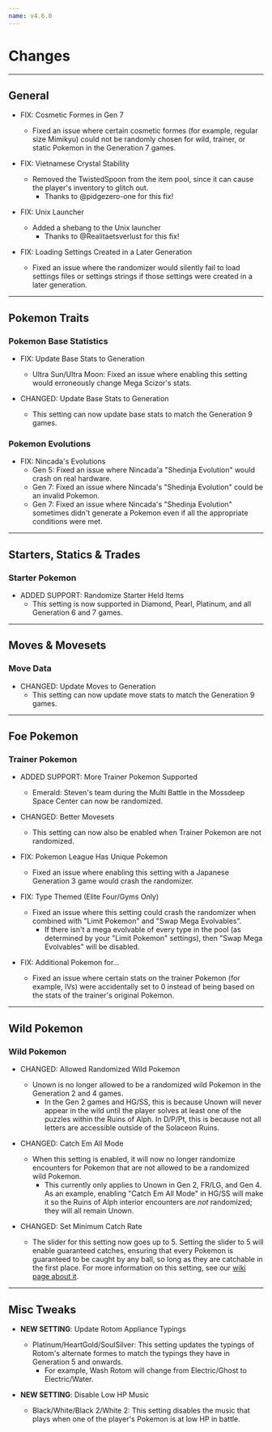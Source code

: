 ```yaml
---
name: v4.6.0
---
```

# Changes

---
## General

- FIX: Cosmetic Formes in Gen 7
    - Fixed an issue where certain cosmetic formes (for example, regular size Mimikyu) could not be randomly chosen for wild, trainer, or static Pokemon in the Generation 7 games.

- FIX: Vietnamese Crystal Stability
    - Removed the TwistedSpoon from the item pool, since it can cause the player's inventory to glitch out.
         - Thanks to @pidgezero-one for this fix!

- FIX: Unix Launcher
    - Added a shebang to the Unix launcher
        - Thanks to @Realitaetsverlust for this fix!

- FIX: Loading Settings Created in a Later Generation
    - Fixed an issue where the randomizer would silently fail to load settings files or settings strings if those settings were created in a later generation.

---
## Pokemon Traits

### Pokemon Base Statistics

- FIX: Update Base Stats to Generation
    - Ultra Sun/Ultra Moon: Fixed an issue where enabling this setting would erroneously change Mega Scizor's stats.

- CHANGED: Update Base Stats to Generation
    - This setting can now update base stats to match the Generation 9 games.

### Pokemon Evolutions

- FIX: Nincada's Evolutions
    - Gen 5: Fixed an issue where Nincada'a "Shedinja Evolution" would crash on real hardware.
    - Gen 7: Fixed an issue where Nincada's "Shedinja Evolution" could be an invalid Pokemon.
    - Gen 7: Fixed an issue where Nincada's "Shedinja Evolution" sometimes didn't generate a Pokemon even if all the appropriate conditions were met.

---
## Starters, Statics & Trades

### Starter Pokemon

- ADDED SUPPORT: Randomize Starter Held Items
    - This setting is now supported in Diamond, Pearl, Platinum, and all Generation 6 and 7 games.

---
## Moves & Movesets

### Move Data

- CHANGED: Update Moves to Generation
    - This setting can now update move stats to match the Generation 9 games.

---
## Foe Pokemon

### Trainer Pokemon

- ADDED SUPPORT: More Trainer Pokemon Supported
    - Emerald: Steven's team during the Multi Battle in the Mossdeep Space Center can now be randomized.

- CHANGED: Better Movesets
    - This setting can now also be enabled when Trainer Pokemon are not randomized.

- FIX: Pokemon League Has Unique Pokemon
    - Fixed an issue where enabling this setting with a Japanese Generation 3 game would crash the randomizer.

- FIX: Type Themed (Elite Four/Gyms Only)
    - Fixed an issue where this setting could crash the randomizer when combined with "Limit Pokemon" and "Swap Mega Evolvables".
        - If there isn't a mega evolvable of every type in the pool (as determined by your "Limit Pokemon" settings), then "Swap Mega Evolvables" will be disabled.

- FIX: Additional Pokemon for...
    - Fixed an issue where certain stats on the trainer Pokemon (for example, IVs) were accidentally set to 0 instead of being based on the stats of the trainer's original Pokemon.

---
## Wild Pokemon

### Wild Pokemon

- CHANGED: Allowed Randomized Wild Pokemon
    - Unown is no longer allowed to be a randomized wild Pokemon in the Generation 2 and 4 games.
        - In the Gen 2 games and HG/SS, this is because Unown will never appear in the wild until the player solves at least one of the puzzles within the Ruins of Alph. In D/P/Pt, this is because not all letters are accessible outside of the Solaceon Ruins.

- CHANGED: Catch Em All Mode
    - When this setting is enabled, it will now no longer randomize encounters for Pokemon that are not allowed to be a randomized wild Pokemon.
        - This currently only applies to Unown in Gen 2, FR/LG, and Gen 4. As an example, enabling "Catch Em All Mode" in HG/SS will make it so the Ruins of Alph interior encounters are *not* randomized; they will all remain Unown.

- CHANGED: Set Minimum Catch Rate
    - The slider for this setting now goes up to 5. Setting the slider to 5 will enable guaranteed catches, ensuring that every Pokemon is guaranteed to be caught by any ball, so long as they are catchable in the first place. For more information on this setting, see our [wiki page about it](https://github.com/Ajarmar/universal-pokemon-randomizer-zx/wiki/Wild-Pokemon#minimum-catch-rate-odds).

---
## Misc Tweaks

- **NEW SETTING**: Update Rotom Appliance Typings
    - Platinum/HeartGold/SoulSilver: This setting updates the typings of Rotom's alternate formes to match the typings they have in Generation 5 and onwards.
        - For example, Wash Rotom will change from Electric/Ghost to Electric/Water.

- **NEW SETTING**: Disable Low HP Music
    - Black/White/Black 2/White 2: This setting disables the music that plays when one of the player's Pokemon is at low HP in battle.